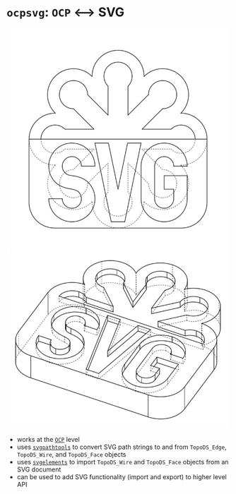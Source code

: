 # `ocpsvg`: `OCP` ⟷ SVG

![Hidden lines rendering of faces imported from an `.svg` file](examples/svg-logo-hlr1.svg)
![Hidden lines rendering of solids extruded an debossed from an `.svg` file](examples/svg-logo-hlr2.svg)

- works at the [`OCP`](https://github.com/CadQuery/OCP) level
- uses [`svgpathtools`](https://github.com/mathandy/svgpathtools) to convert SVG path strings to and from `TopoDS_Edge`, `TopoDS_Wire`, and `TopoDS_Face` objects
- uses [`svgelements`](https://github.com/meerk40t/svgelements) to import `TopoDS_Wire` and `TopoDS_Face` objects from an SVG document
- can be used to add SVG functionality (import and export) to higher level API
